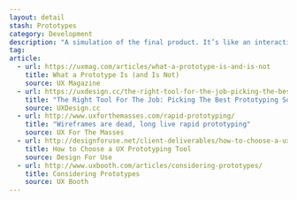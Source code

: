 ```yaml
---
layout: detail
stash: Prototypes
category: Development
description: "A simulation of the final product. It’s like an interactive mockup that can have any degree of fidelity. The main purpose of building prototypes is to test whether or not the flow of the product is smooth and consistent."
tag:
article:
  - url: https://uxmag.com/articles/what-a-prototype-is-and-is-not
    title: What a Prototype Is (and Is Not)
    source: UX Magazine
  - url: https://uxdesign.cc/the-right-tool-for-the-job-picking-the-best-prototyping-software-for-your-project-6ddd5145d860#.xj2jerwsh
    title: "The Right Tool For The Job: Picking The Best Prototyping Software For Your Project"
    source: UXDesign.cc
  - url: http://www.uxforthemasses.com/rapid-prototyping/
    title: "Wireframes are dead, long live rapid prototyping"
    source: UX For The Masses
  - url: http://designforuse.net/client-deliverables/how-to-choose-a-ux-prototyping-tool/
    title: How to Choose a UX Prototyping Tool
    source: Design For Use
  - url: http://www.uxbooth.com/articles/considering-prototypes/
    title: Considering Prototypes
    source: UX Booth
---
```

